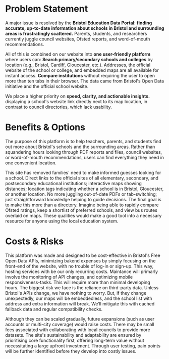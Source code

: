 # Problem Statement
A major issue is resolved by the **Bristol Education Data Portal**: **finding accurate, up-to-date information about schools in Bristol and surrounding areas is frustratingly scattered.** Parents, students, and researchers currently juggle council websites, Ofsted reports, and word-of-mouth recommendations.

All of this is combined on our website into **one user-friendly platform** where users can: **Search primary/secondary schools and colleges** by location (e.g., Bristol, Cardiff, Gloucester, etc.). Addresses, the official website of the school or college, and embedded maps are all available for instant access. **Compare institutions** without requiring the user to open more than ten tabs in their browser.
The data came from Bristol's Open Data initiative and the official school website.

We place a higher priority on **speed, clarity, and actionable insights.** displaying a school's website link directly next to its map location, in contrast to council directories, which lack usability.

# Benefits & Options
The purpose of this platform is to help teachers, parents, and students find out more about Bristol's schools and the surrounding areas. Rather than squandering hours looking through PDF reports and files, council websites, or word-of-mouth recommendations, users can find everything they need in one convenient location.

This site has removed families' need to make informed guesses looking for a school. Direct links to the official sites of all elementary, secondary, and postsecondary educational institutions; interactive maps showing distances; location tags indicating whether a school is in Bristol, Gloucester, or another location. No more juggling out-of-date PDFs or tab-switching; just straightforward knowledge helping to guide decisions. The final goal is to make this more than a directory. Imagine being able to rapidly compare Ofsted ratings, keep a shortlist of preferred schools, and view bus routes overlaid on maps. These qualities would make a good tool into a necessary resource for anyone using the local education system.

# Costs & Risks
This platform was made and designed to be cost-effective in Bristol's Free Open Data APIs, minimizing bakend expenses by simply focusing on the front-end of the website, with no trouble of log-in or sign-up. This way, hosting services with be our only recurring costs. Maintance will primarly involve the monitoring of API changes, and optimizing mobile responsiveness-tasks. This will require more than minimal developing hours. The biggest risk we face is the reliance on third-party data. Unless Bristol's APIs change, we have nothing to worry. But, if they change unexpectedly, our maps will be embeddedless, and the school list with address and extra information will break. We’ll mitigate this with cached fallback data and regular compatibility checks.

Although they can be scaled gradually, future expansions (such as user accounts or multi-city coverage) would raise costs. There may be small fees associated with collaborating with local councils to provide more datasets. The site's sustainability and adaptability are ensured by prioritising core functionality first, offering long-term value without necessitating a large upfront investment. Through user testing, pain points will be further identified before they develop into costly issues.